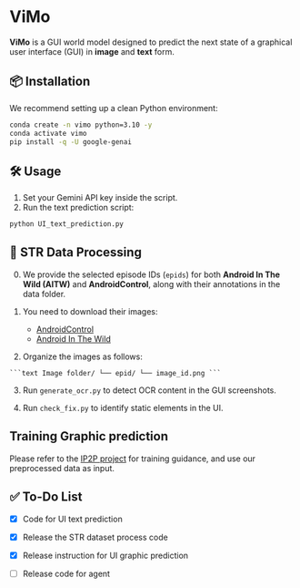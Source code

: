 # ViMo


**ViMo** is a GUI world model designed to predict the next state of a graphical user interface (GUI) in  **image** and **text** form.


## 📦 Installation

We recommend setting up a clean Python environment:

```bash
conda create -n vimo python=3.10 -y
conda activate vimo
pip install -q -U google-genai
```


## 🛠️ Usage

1. Set your Gemini API key inside the script.
2. Run the text prediction script:

```bash
python UI_text_prediction.py
```

## 📂 STR Data Processing

0. We provide the selected episode IDs (`epids`) for both **Android In The Wild (AITW)** and **AndroidControl**, along with their annotations in the data folder.

1. You need to download their images:
   - [AndroidControl](https://github.com/google-research/google-research/tree/master/android_control)
   - [Android In The Wild](https://github.com/google-research/google-research/tree/master/android_in_the_wild)

2. Organize the images as follows:
<pre><code>```text Image folder/ └── epid/ └── image_id.png ```</code></pre>
3. Run `generate_ocr.py` to detect OCR content in the GUI screenshots.

4. Run `check_fix.py` to identify static elements in the UI.
  
## Training Graphic prediction

Please refer to the [IP2P project](https://github.com/timothybrooks/instruct-pix2pix) for training guidance, and use our preprocessed data as input.

## ✅ To-Do List

- [x] Code for  UI text prediction
- [x] Release the STR dataset process code
- [x] Release instruction for UI graphic prediction
- [ ] Release code for agent 

